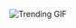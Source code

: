 
<!-- GIF_SECTION -->
![Trending GIF](https://media3.giphy.com/media/v1.Y2lkPThiYjIxNzcyZnBudTh3MGxmNzhhMmp6aWExYWJhamN4ZXV3eXgyc3FndG9kYWQ3YiZlcD12MV9naWZzX3NlYXJjaCZjdD1n/qgQUggAC3Pfv687qPC/giphy.gif)
<!-- END_GIF_SECTION -->
